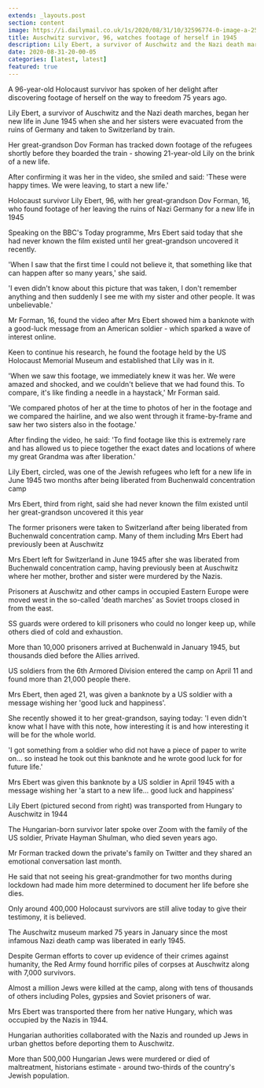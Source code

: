 ```yaml
---
extends: _layouts.post
section: content
image: https://i.dailymail.co.uk/1s/2020/08/31/10/32596774-0-image-a-25_1598866731610.jpg 
title: Auschwitz survivor, 96, watches footage of herself in 1945 
description: Lily Ebert, a survivor of Auschwitz and the Nazi death marches, began her new life in June 1945 when she and her sisters were evacuated from the ruins of Germany and taken to Switzerland by train. 
date: 2020-08-31-20-00-05 
categories: [latest, latest] 
featured: true 
--- 
```

A 96-year-old Holocaust survivor has spoken of her delight after discovering footage of herself on the way to freedom 75 years ago.  

Lily Ebert, a survivor of Auschwitz and the Nazi death marches, began her new life in June 1945 when she and her sisters were evacuated from the ruins of Germany and taken to Switzerland by train.  

Her great-grandson Dov Forman has tracked down footage of the refugees shortly before they boarded the train - showing 21-year-old Lily on the brink of a new life. 

After confirming it was her in the video, she smiled and said: 'These were happy times. We were leaving, to start a new life.'  

Holocaust survivor Lily Ebert, 96, with her great-grandson Dov Forman, 16, who found footage of her leaving the ruins of Nazi Germany for a new life in 1945 

Speaking on the BBC's Today programme, Mrs Ebert said today that she had never known the film existed until her great-grandson uncovered it recently. 

'When I saw that the first time I could not believe it, that something like that can happen after so many years,' she said. 

'I even didn't know about this picture that was taken, I don't remember anything and then suddenly I see me with my sister and other people. It was unbelievable.' 

Mr Forman, 16, found the video after Mrs Ebert showed him a banknote with a good-luck message from an American soldier - which sparked a wave of interest online. 

Keen to continue his research, he found the footage held by the US Holocaust Memorial Museum and established that Lily was in it.  

'When we saw this footage, we immediately knew it was her. We were amazed and shocked, and we couldn't believe that we had found this. To compare, it's like finding a needle in a haystack,' Mr Forman said. 

'We compared photos of her at the time to photos of her in the footage and we compared the hairline, and we also went through it frame-by-frame and saw her two sisters also in the footage.'

After finding the video, he said: 'To find footage like this is extremely rare and has allowed us to piece together the exact dates and locations of where my great Grandma was after liberation.' 

Lily Ebert, circled, was one of the Jewish refugees who left for a new life in June 1945 two months after being liberated from Buchenwald concentration camp 

Mrs Ebert, third from right, said she had never known the film existed until her great-grandson uncovered it this year

The former prisoners were taken to Switzerland after being liberated from Buchenwald concentration camp. Many of them including Mrs Ebert had previously been at Auschwitz 

Mrs Ebert left for Switzerland in June 1945 after she was liberated from Buchenwald concentration camp, having previously been at Auschwitz where her mother, brother and sister were murdered by the Nazis. 

Prisoners at Auschwitz and other camps in occupied Eastern Europe were moved west in the so-called 'death marches' as Soviet troops closed in from the east. 

SS guards were ordered to kill prisoners who could no longer keep up, while others died of cold and exhaustion.  

More than 10,000 prisoners arrived at Buchenwald in January 1945, but thousands died before the Allies arrived. 

US soldiers from the 6th Armored Division entered the camp on April 11 and found more than 21,000 people there. 

Mrs Ebert, then aged 21, was given a banknote by a US soldier with a message wishing her 'good luck and happiness'. 

She recently showed it to her great-grandson, saying today: 'I even didn't know what I have with this note, how interesting it is and how interesting it will be for the whole world.

'I got something from a soldier who did not have a piece of paper to write on... so instead he took out this banknote and he wrote good luck for for future life.'

Mrs Ebert was given this banknote by a US soldier in April 1945 with a message wishing her 'a start to a new life… good luck and happiness' 

Lily Ebert (pictured second from right) was transported from Hungary to Auschwitz in 1944

The Hungarian-born survivor later spoke over Zoom with the family of the US soldier, Private Hayman Shulman, who died seven years ago.  

Mr Forman tracked down the private's family on Twitter and they shared an emotional conversation last month. 

He said that not seeing his great-grandmother for two months during lockdown had made him more determined to document her life before she dies. 

Only around 400,000 Holocaust survivors are still alive today to give their testimony, it is believed. 

The Auschwitz museum marked 75 years in January since the most infamous Nazi death camp was liberated in early 1945. 

Despite German efforts to cover up evidence of their crimes against humanity, the Red Army found horrific piles of corpses at Auschwitz along with 7,000 survivors. 

Almost a million Jews were killed at the camp, along with tens of thousands of others including Poles, gypsies and Soviet prisoners of war. 

Mrs Ebert was transported there from her native Hungary, which was occupied by the Nazis in 1944.  

Hungarian authorities collaborated with the Nazis and rounded up Jews in urban ghettos before deporting them to Auschwitz. 

More than 500,000 Hungarian Jews were murdered or died of maltreatment, historians estimate - around two-thirds of the country's Jewish population.   

